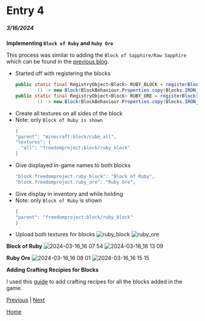 # Entry 4
##### 3/16/2024

**Implementing `Block of Ruby` and `Ruby Ore`**

This process was similar to adding the `Block of Sapphire/Raw Sapphire` which can be found in the [previous blog](https://github.com/aidanc1266/apcsa-freedom-project/blob/main/blog/entry03.md).
- Started off with registering the blocks
    ```java
    public static final RegistryObject<Block> RUBY_BLOCK = registerBlock("ruby_block",
            () -> new Block(BlockBehaviour.Properties.copy(Blocks.IRON_BLOCK).sound(SoundType.STONE)));
    public static final RegistryObject<Block> RUBY_ORE = registerBlock("ruby_ore",
            () -> new Block(BlockBehaviour.Properties.copy(Blocks.IRON_BLOCK).sound(SoundType.DIAMOND_ORE)));
    ```
- Create all textures on all sides of the block
- Note: only `Block of Ruby is shown`
    ```java
    {
    "parent": "minecraft:block/cube_all",
    "textures": {
      "all": "freedomproject:block/ruby_block"
    }
    ```
- Give displayed in-game names to both blocks
    ```java
    "block.freedomproject.ruby_block": "Block of Ruby",
    "block.freedomproject.ruby_ore": "Ruby Ore",
    ```
- Give display in inventory and while holding
- Note: only `Block of Ruby` is shown
    ```java
    {
    "parent": "freedomproject:block/ruby_block"
    }
    ```
- Upload both textures for blocks  ![ruby_block](https://github.com/aidanc1266/apcsa-freedom-project/assets/145048443/2ed76bee-8469-4bb3-abdd-a3a9e45741ad) ![ruby_ore](https://github.com/aidanc1266/apcsa-freedom-project/assets/145048443/15408df0-c677-4998-a15b-c9b71192eacc)

**Block of Ruby**
![2024-03-16_16 07 54](https://github.com/aidanc1266/apcsa-freedom-project/assets/145048443/77d852f2-e63a-45f5-9715-ad3f7aa76d98)
![2024-03-16_16 13 09](https://github.com/aidanc1266/apcsa-freedom-project/assets/145048443/0fe0f884-7493-405d-bb44-e40c429017a0)

**Ruby Ore**
![2024-03-16_16 08 01](https://github.com/aidanc1266/apcsa-freedom-project/assets/145048443/a7f5ca71-01ad-42ab-88d8-42b37a3b229b)
![2024-03-16_16 15 15](https://github.com/aidanc1266/apcsa-freedom-project/assets/145048443/7c03c9fe-0260-457d-a3ff-77b312756612)

**Adding Crafting Recipies for Blocks**

I used this [guide](https://www.youtube.com/watch?v=NppdgWsSVec) to add crafting recipes for all the blocks added in the game.


[Previous](entry03.md) | [Next](entry05.md)

[Home](../README.md)
